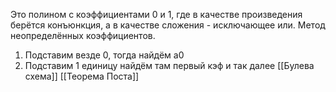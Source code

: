Это полином с коэффициентами 0 и 1, где в качестве произведения берётся конъюнкция, а в качестве сложения - исключающее или.
Метод неопределённых коэффициентов.
1) Подставим везде 0, тогда найдём a0
2) Подставим 1 единицу найдём там первый кэф и так далее
[[Булева схема]]
[[Теорема Поста]]